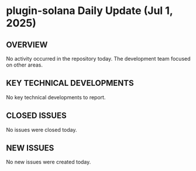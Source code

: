 # plugin-solana Daily Update (Jul 1, 2025)
## OVERVIEW 
No activity occurred in the repository today. The development team focused on other areas.

## KEY TECHNICAL DEVELOPMENTS
No key technical developments to report.

## CLOSED ISSUES
No issues were closed today.

## NEW ISSUES
No new issues were created today.